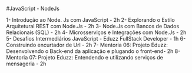 #JavaScript - NodeJs

1- Introdução ao Node. Js com JavaScript - 2h
2- Explorando o Estilo Arquitetural REST com Node.Js - 2h
3- Node.Js com Bancos de Dados Relacionais (SQL) - 2h
4- Microsserviços e Integrações com Node.Js  - 2h
5- Desafios Intermediários JavaScript - Eduzz FullStack Developer - 1h
6- Construindo encurtador de Url - 2h
7- Mentoria 06: Projeto Eduzz: Desenvolvendo o Back-end da aplicação e plugando o front-end- 2h
8- Mentoria 07: Projeto Eduzz: Entendendo e utilizando serviços de mensageria - 2h
